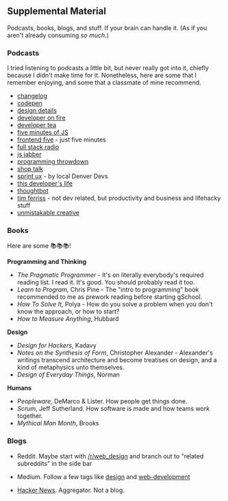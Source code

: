 ## Supplemental Material

Podcasts, books, blogs, and stuff. If your brain can handle it. (As if you aren't already consuming _so much_.)

### Podcasts

I tried listening to podcasts a little bit, but never really got into it, chiefly because I didn't make time for it. Nonetheless, here are some that I remember enjoying, and some that a classmate of mine recommend.

* [changelog](https://changelog.com/podcast)
* [codepen](https://blog.codepen.io/radio/)
* [design details](https://spec.fm/podcasts/design-details)
* [developer on fire](http://developeronfire.com/)
* [developer tea](https://spec.fm/podcasts/developer-tea)
* [five minutes of JS](https://fivejs.codeschool.com/)
* [frontend five](https://frontendfive.codeschool.com/) - just five minutes
* [full stack radio](http://www.fullstackradio.com/)
* [js jabber](https://devchat.tv/js-jabber)
* [programming throwdown](http://www.programmingthrowdown.com/)
* [shop talk](http://shoptalkshow.com/)
* [sprint ux](https://www.sprintuxpodcast.com/) - by local Denver Devs
* [this developer's life](http://thisdeveloperslife.com/)
* [thoughtbot](http://giantrobots.fm/)
* [tim ferriss](http://tim.blog/podcast/) - not dev related, but productivity and business and lifehacky stuff
* [unmistakable creative](https://unmistakablecreative.com/podcast/)

### Books

Here are some 📚📚📚!

__Programming and Thinking__
* _The Pragmatic Programmer_ - It's on literally everybody's required reading list. I read it. It's good. You should probably read it too.
* _Learn to Program_, Chris Pine - The "intro to programming" book recommended to me as prework reading before starting gSchool.
* _How To Solve It_, Polya - How do you solve a problem when you don't know the approach, or how to start?
* _How to Measure Anything_, Hubbard

__Design__
* _Design for Hackers_, Kadavy
* _Notes on the Synthesis of Form_, Christopher Alexander - Alexander's writings transcend architecture and become treatises on design, and a kind of metaphysics unto themselves.
* _Design of Everyday Things_, Norman

__Humans__
* _Peopleware_, DeMarco & Lister. How people get things done.
* _Scrum_, Jeff Sutherland. How software is made and how teams work together.
* _Mythical Man Month_, Brooks

### Blogs

* Reddit. Maybe start with [/r/web_design](https://www.reddit.com/r/web_design/) and branch out to "related subreddits" in the side bar

* Medium. Follow a few tags like [design](https://medium.com/tag/design) and [web-development](https://medium.com/tag/web-development)

* [Hacker News](https://news.ycombinator.com/). Aggregator. Not a blog.
